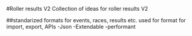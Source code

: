 #Roller results V2
Collection of ideas for roller results V2

##standarized formats for events, races, results etc. used for format for import, export, APIs
-Json
-Extendable
-performant
